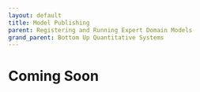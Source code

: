 ```yaml
---
layout: default
title: Model Publishing
parent: Registering and Running Expert Domain Models
grand_parent: Bottom Up Quantitative Systems
---
```


# Coming Soon
